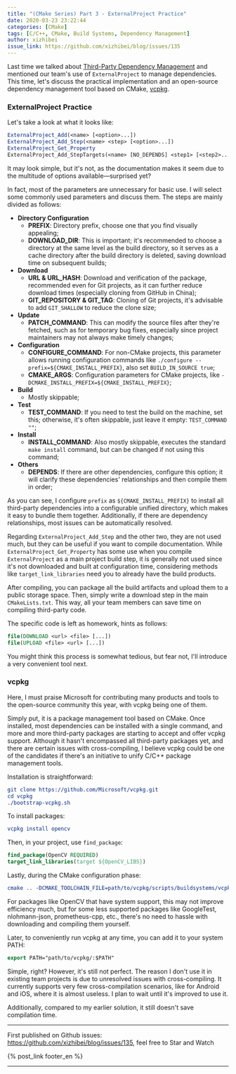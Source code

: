 ```yaml
---
title: "(CMake Series) Part 3 - ExternalProject Practice"
date: 2020-03-23 23:22:44
categories: [CMake]
tags: [C/C++, CMake, Build Systems, Dependency Management]
author: xizhibei
issue_link: https://github.com/xizhibei/blog/issues/135
---
```

<!-- en_title: cmake-3-external-project-practice -->
<!-- toc -->

Last time we talked about [Third-Party Dependency Management](/en/2020/03/15/cmake-2-third-party-dependances-management/) and mentioned our team's use of `ExternalProject` to manage dependencies. This time, let's discuss the practical implementation and an open-source dependency management tool based on CMake, [vcpkg](https://github.com/microsoft/vcpkg).

### ExternalProject Practice

Let's take a look at what it looks like:

```cmake
ExternalProject_Add(<name> [<option>...])
ExternalProject_Add_Step(<name> <step> [<option>...])
ExternalProject_Get_Property
ExternalProject_Add_StepTargets(<name> [NO_DEPENDS] <step1> [<step2>...])
```

It may look simple, but it's not, as the documentation makes it seem due to the multitude of options available—surprised yet?

In fact, most of the parameters are unnecessary for basic use. I will select some commonly used parameters and discuss them. The steps are mainly divided as follows:

- **Directory Configuration**
    - **PREFIX**: Directory prefix, choose one that you find visually appealing;
    - **DOWNLOAD_DIR**: This is important; it's recommended to choose a directory at the same level as the build directory, so it serves as a cache directory after the build directory is deleted, saving download time on subsequent builds;
- **Download**
    - **URL & URL_HASH**: Download and verification of the package, recommended even for Git projects, as it can further reduce download times (especially cloning from GitHub in China);
    - **GIT_REPOSITORY & GIT_TAG**: Cloning of Git projects, it's advisable to add `GIT_SHALLOW` to reduce the clone size;
- **Update**
    - **PATCH_COMMAND**: This can modify the source files after they're fetched, such as for temporary bug fixes, especially since project maintainers may not always make timely changes;
- **Configuration**
    - **CONFIGURE_COMMAND**: For non-CMake projects, this parameter allows running configuration commands like `./configure --prefix=${CMAKE_INSTALL_PREFIX}`, also set `BUILD_IN_SOURCE true`;
    - **CMAKE_ARGS**: Configuration parameters for CMake projects, like `-DCMAKE_INSTALL_PREFIX=${CMAKE_INSTALL_PREFIX}`;
- **Build**
    - Mostly skippable;
- **Test**
    - **TEST_COMMAND**: If you need to test the build on the machine, set this; otherwise, it's often skippable, just leave it empty: `TEST_COMMAND ""`;
- **Install**
    - **INSTALL_COMMAND**: Also mostly skippable, executes the standard `make install` command, but can be changed if not using this command;
- **Others**
    - **DEPENDS**: If there are other dependencies, configure this option; it will clarify these dependencies' relationships and then compile them in order;

As you can see, I configure `prefix` as `${CMAKE_INSTALL_PREFIX}` to install all third-party dependencies into a configurable unified directory, which makes it easy to bundle them together. Additionally, if there are dependency relationships, most issues can be automatically resolved.

Regarding `ExternalProject_Add_Step` and the other two, they are not used much, but they can be useful if you want to compile documentation. While `ExternalProject_Get_Property` has some use when you compile `ExternalProject` as a main project build step, it is generally not used since it's not downloaded and built at configuration time, considering methods like `target_link_libraries` need you to already have the build products.

After compiling, you can package all the build artifacts and upload them to a public storage space. Then, simply write a download step in the main `CMakeLists.txt`. This way, all your team members can save time on compiling third-party code.

The specific code is left as homework, hints as follows:

```cmake
file(DOWNLOAD <url> <file> [...])
file(UPLOAD <file> <url> [...])
```

You might think this process is somewhat tedious, but fear not, I'll introduce a very convenient tool next.

### vcpkg

Here, I must praise Microsoft for contributing many products and tools to the open-source community this year, with vcpkg being one of them.

Simply put, it is a package management tool based on CMake. Once installed, most dependencies can be installed with a single command, and more and more third-party packages are starting to accept and offer vcpkg support. Although it hasn't encompassed all third-party packages yet, and there are certain issues with cross-compiling, I believe vcpkg could be one of the candidates if there's an initiative to unify C/C++ package management tools.

Installation is straightforward:

```cmake
git clone https://github.com/Microsoft/vcpkg.git
cd vcpkg
./bootstrap-vcpkg.sh
```

To install packages:

```cmake
vcpkg install opencv
```

Then, in your project, use `find_package`:

```cmake
find_package(OpenCV REQUIRED)
target_link_libraries(target ${OpenCV_LIBS})
```

Lastly, during the CMake configuration phase:

```cmake
cmake .. -DCMAKE_TOOLCHAIN_FILE=path/to/vcpkg/scripts/buildsystems/vcpkg.cmake
```

For packages like OpenCV that have system support, this may not improve efficiency much, but for some less supported packages like GoogleTest, nlohmann-json, prometheus-cpp, etc., there's no need to hassle with downloading and compiling them yourself.

Later, to conveniently run vcpkg at any time, you can add it to your system PATH:

```cmake
export PATH="path/to/vcpkg/:$PATH"
```

Simple, right? However, it's still not perfect. The reason I don't use it in existing team projects is due to unresolved issues with cross-compiling. It currently supports very few cross-compilation scenarios, like for Android and iOS, where it is almost useless. I plan to wait until it's improved to use it.

Additionally, compared to my earlier solution, it still doesn't save compilation time.


***
First published on Github issues: https://github.com/xizhibei/blog/issues/135, feel free to Star and Watch

{% post_link footer_en %}
***
